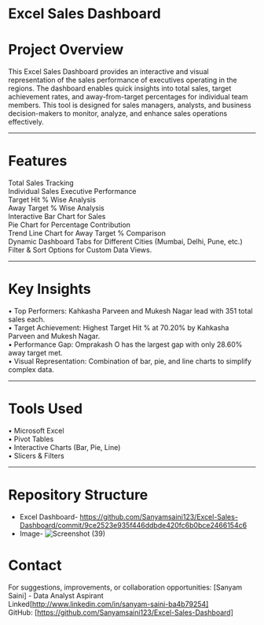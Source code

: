 
# Excel Sales Dashboard 

# Project Overview
This Excel Sales Dashboard provides an interactive and visual representation of the sales performance of executives operating in the regions. The dashboard enables quick insights into total sales, target achievement rates, and away-from-target percentages for individual team members. This tool is designed for sales managers, analysts, and business decision-makers to monitor, analyze, and enhance sales operations effectively.
________________________________________
 # Features
 Total Sales Tracking<br>
 Individual Sales Executive Performance<br>
 Target Hit % Wise Analysis<br>
 Away Target % Wise Analysis<br>
 Interactive Bar Chart for Sales<br>
 Pie Chart for Percentage Contribution<br>
 Trend Line Chart for Away Target % Comparison<br>
 Dynamic Dashboard Tabs for Different Cities (Mumbai, Delhi, Pune, etc.)<br>
 Filter & Sort Options for Custom Data Views.<br>
________________________________________
 # Key Insights
•	Top Performers: Kahkasha Parveen and Mukesh Nagar lead with 351 total sales each.<br>
•	Target Achievement: Highest Target Hit % at 70.20% by Kahkasha Parveen and Mukesh Nagar.<br>
•	Performance Gap: Omprakash O has the largest gap with only 28.60% away target met.<br>
•	Visual Representation: Combination of bar, pie, and line charts to simplify complex data.<br>
________________________________________
  # Tools Used
•	Microsoft Excel<br>
•	Pivot Tables<br>
•	Interactive Charts (Bar, Pie, Line)<br>
•	Slicers & Filters
________________________________________
# Repository Structure
* Excel Dashboard- https://github.com/Sanyamsaini123/Excel-Sales-Dashboard/commit/9ce2523e935f446ddbde420fc6b0bce2466154c6<br>
* Image- ![Screenshot (39)](https://github.com/user-attachments/assets/1c29dc6c-f30d-4c10-80aa-af12d110599c)

 
 
 
 
 
 # Contact
For suggestions, improvements, or collaboration opportunities:
[Sanyam Saini] - Data Analyst Aspirant<br>
Linked[http://www.linkedin.com/in/sanyam-saini-ba4b79254]<br>
GitHub: [https://github.com/Sanyamsaini123/Excel-Sales-Dashboard]<br>


